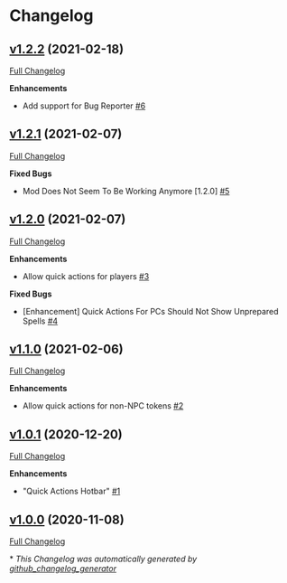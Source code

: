 # Changelog

## [v1.2.2](https://github.com/illandril/FoundryVTT-npc-quick-actions/tree/v1.2.2) (2021-02-18)

[Full Changelog](https://github.com/illandril/FoundryVTT-npc-quick-actions/compare/v1.2.1...v1.2.2)

**Enhancements**

- Add support for Bug Reporter [\#6](https://github.com/illandril/FoundryVTT-npc-quick-actions/issues/6)

## [v1.2.1](https://github.com/illandril/FoundryVTT-npc-quick-actions/tree/v1.2.1) (2021-02-07)

[Full Changelog](https://github.com/illandril/FoundryVTT-npc-quick-actions/compare/v1.2.0...v1.2.1)

**Fixed&nbsp;Bugs**

- Mod Does Not Seem To Be Working Anymore \[1.2.0\] [\#5](https://github.com/illandril/FoundryVTT-npc-quick-actions/issues/5)

## [v1.2.0](https://github.com/illandril/FoundryVTT-npc-quick-actions/tree/v1.2.0) (2021-02-07)

[Full Changelog](https://github.com/illandril/FoundryVTT-npc-quick-actions/compare/v1.1.0...v1.2.0)

**Enhancements**

- Allow quick actions for players [\#3](https://github.com/illandril/FoundryVTT-npc-quick-actions/issues/3)

**Fixed&nbsp;Bugs**

- \[Enhancement\] Quick Actions For PCs Should Not Show Unprepared Spells [\#4](https://github.com/illandril/FoundryVTT-npc-quick-actions/issues/4)

## [v1.1.0](https://github.com/illandril/FoundryVTT-npc-quick-actions/tree/v1.1.0) (2021-02-06)

[Full Changelog](https://github.com/illandril/FoundryVTT-npc-quick-actions/compare/v1.0.1...v1.1.0)

**Enhancements**

- Allow quick actions for non-NPC tokens [\#2](https://github.com/illandril/FoundryVTT-npc-quick-actions/issues/2)

## [v1.0.1](https://github.com/illandril/FoundryVTT-npc-quick-actions/tree/v1.0.1) (2020-12-20)

[Full Changelog](https://github.com/illandril/FoundryVTT-npc-quick-actions/compare/v1.0.0...v1.0.1)

**Enhancements**

- "Quick Actions Hotbar" [\#1](https://github.com/illandril/FoundryVTT-npc-quick-actions/issues/1)

## [v1.0.0](https://github.com/illandril/FoundryVTT-npc-quick-actions/tree/v1.0.0) (2020-11-08)

[Full Changelog](https://github.com/illandril/FoundryVTT-npc-quick-actions/compare/bd2a6864980057cff7095fdc29b4ca93bfe6d111...v1.0.0)



\* *This Changelog was automatically generated by [github_changelog_generator](https://github.com/github-changelog-generator/github-changelog-generator)*
